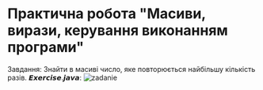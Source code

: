 # Практична робота "Масиви, вирази, керування виконанням програми"
Завдання: Знайти в масиві число, яке повторюється найбільшу кількість разів.
𝙀𝙭𝙚𝙧𝙘𝙞𝙨𝙚.𝙟𝙖𝙫𝙖:
![zadanie](https://user-images.githubusercontent.com/72559370/107154648-c06a8680-697c-11eb-8344-c4bcda6764f4.png)
